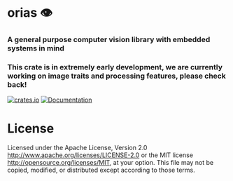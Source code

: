 # orias 👁️

### A general purpose computer vision library with embedded systems in mind

<h3 style="color:'red';">This crate is in extremely early development, we are currently working on image traits and processing features, please check back!</h3>

[![crates.io](https://img.shields.io/crates/v/orias.svg)](https://crates.io/crates/orias)
[![Documentation](https://docs.rs/orias/badge.svg)](https://docs.rs/orias)

# License
Licensed under the Apache License, Version 2.0 http://www.apache.org/licenses/LICENSE-2.0 or the MIT license http://opensource.org/licenses/MIT, at your option. This file may not be copied, modified, or distributed except according to those terms.
